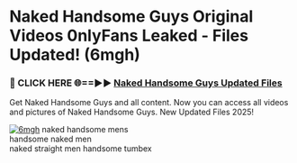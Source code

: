 # Naked Handsome Guys Original Videos 0nlyFans Leaked - Files Updated! (6mgh)

<h3>🔴 CLICK HERE 🌐==►► <a href="https://tinyurl.com/up5wt9bj" rel="nofollow">Naked Handsome Guys Updated Files</a></h3>

Get Naked Handsome Guys and all content. Now you can access all videos and pictures of Naked Handsome Guys. New Updated Files 2025!

[![6mgh](https://i.imgur.com/ABiUzMV.gif)](https://tinyurl.com/up5wt9bj)
naked handsome mens<br>
handsome naked men<br>
naked straight men handsome tumbex
